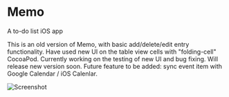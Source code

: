 # Memo
A to-do list iOS app

This is an old version of Memo, with basic add/delete/edit entry functionality.
Have used new UI on the table view cells with "folding-cell" CocoaPod.
Currently working on the testing of new UI and bug fixing. Will release new version soon.
Future feature to be added: sync event item with Google Calendar / iOS Calenlar.

![Screenshot](https://i.imgur.com/YGkQDFp.png)
